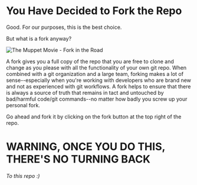 # You Have Decided to Fork the Repo

Good. For our purposes, this is the best choice.

But what is a fork anyway?

![The Muppet Movie - Fork in the Road](https://i.makeagif.com/media/2-03-2019/61O9zm.gif)

A fork gives you a full copy of the repo that you are free to clone and change
as you please with all the functionality of your own git repo. When combined
with a git organization and a large team, forking makes a lot of
sense--especially when you're working with developers who are brand new and not
as experienced with git workflows. A fork helps to ensure that there is always
a source of truth that remains in tact and untouched by bad/harmful code/git
commands--no matter how badly you screw up your personal fork.

Go ahead and fork it by clicking on the fork button at the top right of the repo.

# WARNING, ONCE YOU DO THIS, THERE'S NO TURNING BACK

###### To this repo :)

